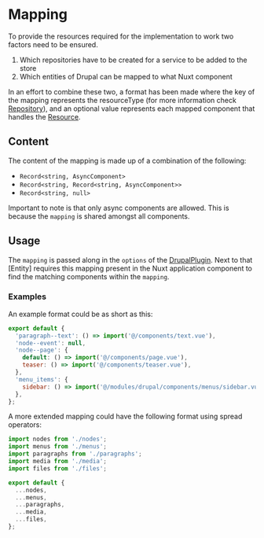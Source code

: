 # Mapping
To provide the resources required for the implementation to work two factors need to be ensured.

1. Which repositories have to be created for a service to be added to the store
1. Which entities of Drupal can be mapped to what Nuxt component

In an effort to combine these two, a format has been made where the key of the mapping represents the resourceType (for more information check [Repository]), and an optional value represents each mapped component that handles the [Resource].

## Content
The content of the mapping is made up of a combination of the following:

* `Record<string, AsyncComponent>`
* `Record<string, Record<string, AsyncComponent>>`
* `Record<string, null>`

Important to note is that only async components are allowed. This is because the `mapping` is shared amongst all components.

## Usage
The `mapping` is passed along in the `options` of the [DrupalPlugin]. Next to that [Entity] requires this mapping present in the Nuxt application component to find the matching components within the `mapping`.

### Examples

An example format could be as short as this:
```javascript
export default {
  'paragraph--text': () => import('@/components/text.vue'),
  'node--event': null,
  'node--page': {
    default: () => import('@/components/page.vue'),
    teaser: () => import('@/components/teaser.vue'),
  },
  'menu_items': {
    sidebar: () => import('@/modules/drupal/components/menus/sidebar.vue'),
  },
};
```

A more extended mapping could have the following format using spread operators:
```javascript
import nodes from './nodes';
import menus from './menus';
import paragraphs from './paragraphs';
import media from './media';
import files from './files';

export default {
  ...nodes,
  ...menus,
  ...paragraphs,
  ...media,
  ...files,
};
```

[Repository]: ../../../packages/core/documentation/core/repository.md
[Resource]: ../../../packages/core/documentation/core/resource.md
[DruxtNuxtModule]: module.md
[DrupalMixin]: mixin.md
[DrupalPlugin]: plugin.md